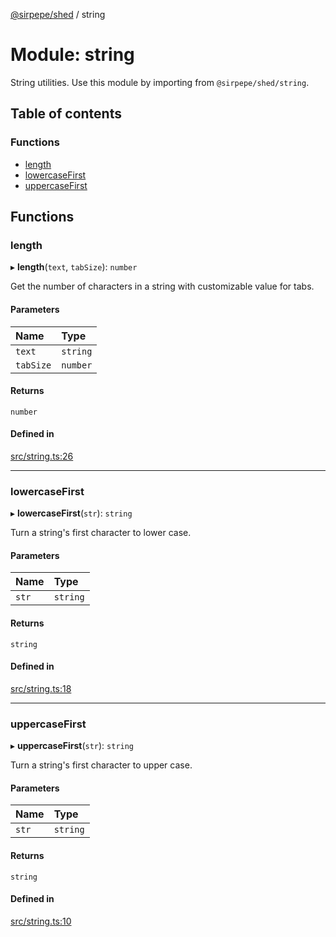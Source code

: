 [@sirpepe/shed](../README.md) / string

# Module: string

String utilities. Use this module by importing from `@sirpepe/shed/string`.

## Table of contents

### Functions

- [length](string.md#length)
- [lowercaseFirst](string.md#lowercasefirst)
- [uppercaseFirst](string.md#uppercasefirst)

## Functions

### length

▸ **length**(`text`, `tabSize`): `number`

Get the number of characters in a string with customizable value for tabs.

#### Parameters

| Name | Type |
| :------ | :------ |
| `text` | `string` |
| `tabSize` | `number` |

#### Returns

`number`

#### Defined in

[src/string.ts:26](https://github.com/SirPepe/shed/blob/caecd83/src/string.ts#L26)

___

### lowercaseFirst

▸ **lowercaseFirst**(`str`): `string`

Turn a string's first character to lower case.

#### Parameters

| Name | Type |
| :------ | :------ |
| `str` | `string` |

#### Returns

`string`

#### Defined in

[src/string.ts:18](https://github.com/SirPepe/shed/blob/caecd83/src/string.ts#L18)

___

### uppercaseFirst

▸ **uppercaseFirst**(`str`): `string`

Turn a string's first character to upper case.

#### Parameters

| Name | Type |
| :------ | :------ |
| `str` | `string` |

#### Returns

`string`

#### Defined in

[src/string.ts:10](https://github.com/SirPepe/shed/blob/caecd83/src/string.ts#L10)
